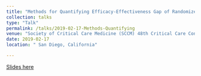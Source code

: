 ```yaml
---
title: "Methods for Quantifying Efficacy-Effectiveness Gap of Randomized Controlled Trials: Examples in ARDS"
collection: talks
type: "Talk"
permalink: /talks/2019-02-17-Methods-Quantifying
venue: "Society of Critical Care Medicine (SCCM) 48th Critical Care Congress, San Diego, California"
date: 2019-02-17
location: " San Diego, California"

---
```


[Slides here](https://adibzaman.github.io/files/Talk_SCCM_02_17_19.pptx)